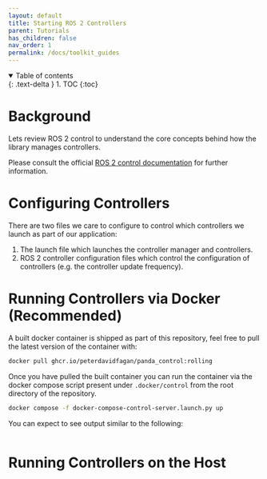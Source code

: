 ```yaml
---
layout: default
title: Starting ROS 2 Controllers
parent: Tutorials
has_children: false
nav_order: 1
permalink: /docs/toolkit_guides
---
```


<details open markdown="block">
  <summary>
    Table of contents
  </summary>
  {: .text-delta }
1. TOC
{:toc}
</details>

# Background

Lets review ROS 2 control to understand the core concepts behind how the library manages controllers.

Please consult the official [ROS 2 control documentation]() for further information.

# Configuring Controllers

There are two files we care to configure to control which controllers we launch as part of our application: 

1. The launch file which launches the controller manager and controllers.
2. ROS 2 controller configuration files which control the configuration of controllers (e.g. the controller update frequency).


# Running Controllers via Docker (Recommended)

A built docker container is shipped as part of this repository, feel free to pull the latest version of the container with:

```bash
docker pull ghcr.io/peterdavidfagan/panda_control:rolling
```

Once you have pulled the built container you can run the container via the docker compose script present under `.docker/control` from the root directory of the repository.

```bash
docker compose -f docker-compose-control-server.launch.py up
```

You can expect to see output similar to the following:

```
```

# Running Controllers on the Host

